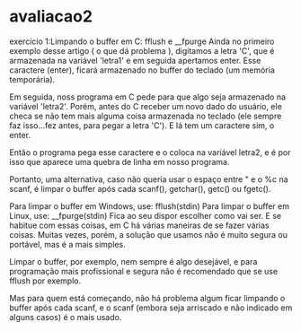 # avaliacao2
exercicio 1:Limpando o buffer em C: fflush e __fpurge
Ainda no primeiro exemplo desse artigo ( o que dá problema ), digitamos a letra 'C', que é armazenada na variável 'letra1' e em seguida apertamos enter.
Esse caractere (enter), ficará armazenado no buffer do teclado (um memória temporária).

Em seguida, noss programa em C pede para que algo seja armazenado na variável 'letra2'.
Porém, antes do C receber um novo dado do usuário, ele checa se não tem mais alguma coisa armazenada no teclado (ele sempre faz isso...fez antes, para pegar a letra 'C'). E lá tem um caractere sim, o enter.

Então o programa pega esse caractere e o coloca na variável letra2, e é por isso que aparece uma quebra de linha em nosso programa.

Portanto, uma alternativa, caso não queria usar o espaço entre " e o %c na scanf, é limpar o buffer após cada scanf(), getchar(), getc() ou fgetc().

Para limpar o buffer em Windows, use: fflush(stdin)
Para limpar o buffer em Linux, use: __fpurge(stdin)
Fica ao seu dispor escolher como vai ser.
E se habitue com essas coisas, em C há várias maneiras de se fazer várias coisas. Muitas vezes, porém, a solução que usamos não é muito segura ou portável, mas é a mais simples.

Limpar o buffer, por exemplo, nem sempre é algo desejável, e para programação mais profissional e segura não é recomendado que se use fflush por exemplo.

Mas para quem está  começando, não há problema algum ficar limpando o buffer após cada scanf, e o  scanf (embora seja arriscado e não indicado em alguns casos) é o mais usado.
